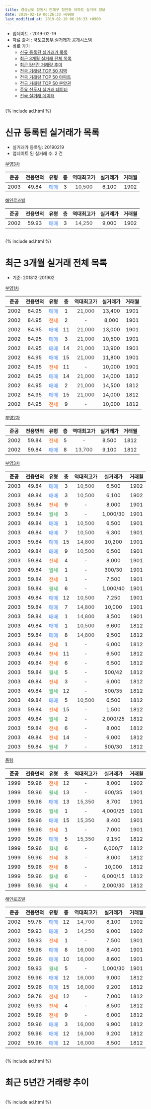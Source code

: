 ```yaml
---
title: 경상남도 창원시 진해구 청안동 아파트 실거래 정보
date: 2019-02-19 06:26:33 +0900
last_modified_at: 2019-02-19 06:26:33 +0900
---
```


* 업데이트 : 2019-02-19
* 자료 출처 : [국토교통부 실거래가 공개시스템](http://rt.molit.go.kr)
* 바로 가기
    * [신규 등록된 실거래가 목록](#신규-등록된-실거래가-목록)
    * [최근 3개월 실거래 전체 목록](#최근-3개월-실거래-전체-목록)
    * [최근 5년간 거래량 추이](#최근-5년간-거래량-추이)
    * [전국 거래량 TOP 50 지역](https://ayogom.github.io/apt-trade-info/최근-3개월-전국에서-가장-거래가-많이-발생한-지역)
    * [전국 거래량 TOP 50 아파트](https://ayogom.github.io/apt-trade-info/최근-3개월-전국에서-가장-거래가-많이-발생한-아파트)
    * [전국 거래량 TOP 50 분양권](https://ayogom.github.io/apt-trade-info/최근-3개월-전국에서-가장-거래가-많이-발생한-분양권)
    * [주요 신도시 실거래 데이터](https://ayogom.github.io/apt-trade-info/주요-신도시)
    * [전국 실거래 데이터](https://ayogom.github.io/apt-trade-info/전국)
<br>
{% include ad.html %}
<br>

# 신규 등록된 실거래가 목록
* 실거래가 등록일: 20190219
* 업데이트 된 실거래 수: 2 건


[부영3차](https://search.naver.com/search.naver?query=%EA%B2%BD%EC%83%81%EB%82%A8%EB%8F%84+%EC%B0%BD%EC%9B%90%EC%8B%9C+%EC%A7%84%ED%95%B4%EA%B5%AC+%EC%B2%AD%EC%95%88%EB%8F%99+%EB%B6%80%EC%98%813%EC%B0%A8)

|준공|전용면적|유형|층|역대최고가|실거래가|거래월|
|:---:|:---:|:---:|:---:|:---:|:---:|:---:|
|2003|49.84|<span style="color:#4285f3">매매</span>|3|<span style="color:#444444">10,500</span>|6,100|1902|

[해인로즈빌](https://search.naver.com/search.naver?query=%EA%B2%BD%EC%83%81%EB%82%A8%EB%8F%84+%EC%B0%BD%EC%9B%90%EC%8B%9C+%EC%A7%84%ED%95%B4%EA%B5%AC+%EC%B2%AD%EC%95%88%EB%8F%99+%ED%95%B4%EC%9D%B8%EB%A1%9C%EC%A6%88%EB%B9%8C)

|준공|전용면적|유형|층|역대최고가|실거래가|거래월|
|:---:|:---:|:---:|:---:|:---:|:---:|:---:|
|2002|59.93|<span style="color:#4285f3">매매</span>|3|<span style="color:#444444">14,250</span>|9,000|1902|


<br>
{% include ad.html %}
<br>

# 최근 3개월 실거래 전체 목록
* 기준: 201812-201902


[부영1차](https://search.naver.com/search.naver?query=%EA%B2%BD%EC%83%81%EB%82%A8%EB%8F%84+%EC%B0%BD%EC%9B%90%EC%8B%9C+%EC%A7%84%ED%95%B4%EA%B5%AC+%EC%B2%AD%EC%95%88%EB%8F%99+%EB%B6%80%EC%98%811%EC%B0%A8)

|준공|전용면적|유형|층|역대최고가|실거래가|거래월|
|:---:|:---:|:---:|:---:|:---:|:---:|:---:|
|2002|84.95|<span style="color:#4285f3">매매</span>|1|<span style="color:#444444">21,000</span>|13,400|1901|
|2002|84.95|<span style="color:#ff5a00">전세</span>|2|<span style="color:#444444">-</span>|8,000|1901|
|2002|84.95|<span style="color:#4285f3">매매</span>|11|<span style="color:#444444">21,000</span>|13,000|1901|
|2002|84.95|<span style="color:#4285f3">매매</span>|3|<span style="color:#444444">21,000</span>|10,500|1901|
|2002|84.95|<span style="color:#4285f3">매매</span>|14|<span style="color:#444444">21,000</span>|13,900|1901|
|2002|84.95|<span style="color:#4285f3">매매</span>|15|<span style="color:#444444">21,000</span>|11,800|1901|
|2002|84.95|<span style="color:#ff5a00">전세</span>|11|<span style="color:#444444">-</span>|10,000|1901|
|2002|84.95|<span style="color:#4285f3">매매</span>|14|<span style="color:#444444">21,000</span>|14,000|1812|
|2002|84.95|<span style="color:#4285f3">매매</span>|2|<span style="color:#444444">21,000</span>|14,500|1812|
|2002|84.95|<span style="color:#4285f3">매매</span>|15|<span style="color:#444444">21,000</span>|14,000|1812|
|2002|84.95|<span style="color:#ff5a00">전세</span>|9|<span style="color:#444444">-</span>|10,000|1812|

[부영2차](https://search.naver.com/search.naver?query=%EA%B2%BD%EC%83%81%EB%82%A8%EB%8F%84+%EC%B0%BD%EC%9B%90%EC%8B%9C+%EC%A7%84%ED%95%B4%EA%B5%AC+%EC%B2%AD%EC%95%88%EB%8F%99+%EB%B6%80%EC%98%812%EC%B0%A8)

|준공|전용면적|유형|층|역대최고가|실거래가|거래월|
|:---:|:---:|:---:|:---:|:---:|:---:|:---:|
|2002|59.84|<span style="color:#ff5a00">전세</span>|5|<span style="color:#444444">-</span>|8,500|1812|
|2002|59.84|<span style="color:#4285f3">매매</span>|8|<span style="color:#444444">13,700</span>|9,100|1812|

[부영3차](https://search.naver.com/search.naver?query=%EA%B2%BD%EC%83%81%EB%82%A8%EB%8F%84+%EC%B0%BD%EC%9B%90%EC%8B%9C+%EC%A7%84%ED%95%B4%EA%B5%AC+%EC%B2%AD%EC%95%88%EB%8F%99+%EB%B6%80%EC%98%813%EC%B0%A8)

|준공|전용면적|유형|층|역대최고가|실거래가|거래월|
|:---:|:---:|:---:|:---:|:---:|:---:|:---:|
|2003|49.84|<span style="color:#4285f3">매매</span>|3|<span style="color:#444444">10,500</span>|6,500|1902|
|2003|49.84|<span style="color:#4285f3">매매</span>|3|<span style="color:#444444">10,500</span>|6,100|1902|
|2003|59.84|<span style="color:#ff5a00">전세</span>|9|<span style="color:#444444">-</span>|8,000|1901|
|2003|59.84|<span style="color:#34a853">월세</span>|3|<span style="color:#444444">-</span>|1,000/30|1901|
|2003|49.84|<span style="color:#4285f3">매매</span>|1|<span style="color:#444444">10,500</span>|6,500|1901|
|2003|49.84|<span style="color:#4285f3">매매</span>|7|<span style="color:#444444">10,500</span>|6,300|1901|
|2003|59.84|<span style="color:#4285f3">매매</span>|15|<span style="color:#444444">14,800</span>|10,200|1901|
|2003|49.84|<span style="color:#4285f3">매매</span>|9|<span style="color:#444444">10,500</span>|6,500|1901|
|2003|59.84|<span style="color:#ff5a00">전세</span>|4|<span style="color:#444444">-</span>|8,000|1901|
|2003|49.84|<span style="color:#34a853">월세</span>|1|<span style="color:#444444">-</span>|300/30|1901|
|2003|59.84|<span style="color:#ff5a00">전세</span>|1|<span style="color:#444444">-</span>|7,500|1901|
|2003|59.84|<span style="color:#34a853">월세</span>|6|<span style="color:#444444">-</span>|1,000/40|1901|
|2003|49.84|<span style="color:#4285f3">매매</span>|12|<span style="color:#444444">10,500</span>|7,250|1901|
|2003|59.84|<span style="color:#4285f3">매매</span>|7|<span style="color:#444444">14,800</span>|10,000|1901|
|2003|59.84|<span style="color:#4285f3">매매</span>|1|<span style="color:#444444">14,800</span>|8,500|1901|
|2003|49.84|<span style="color:#4285f3">매매</span>|1|<span style="color:#444444">10,500</span>|6,600|1812|
|2003|59.84|<span style="color:#4285f3">매매</span>|8|<span style="color:#444444">14,800</span>|9,500|1812|
|2003|49.84|<span style="color:#ff5a00">전세</span>|1|<span style="color:#444444">-</span>|6,000|1812|
|2003|49.84|<span style="color:#ff5a00">전세</span>|11|<span style="color:#444444">-</span>|6,500|1812|
|2003|49.84|<span style="color:#ff5a00">전세</span>|6|<span style="color:#444444">-</span>|6,500|1812|
|2003|59.84|<span style="color:#34a853">월세</span>|5|<span style="color:#444444">-</span>|500/42|1812|
|2003|49.84|<span style="color:#ff5a00">전세</span>|3|<span style="color:#444444">-</span>|6,000|1812|
|2003|49.84|<span style="color:#34a853">월세</span>|12|<span style="color:#444444">-</span>|500/35|1812|
|2003|49.84|<span style="color:#4285f3">매매</span>|5|<span style="color:#444444">10,500</span>|6,500|1812|
|2003|59.84|<span style="color:#ff5a00">전세</span>|15|<span style="color:#444444">-</span>|1,500|1812|
|2003|49.84|<span style="color:#34a853">월세</span>|2|<span style="color:#444444">-</span>|2,000/25|1812|
|2003|59.84|<span style="color:#ff5a00">전세</span>|6|<span style="color:#444444">-</span>|8,000|1812|
|2003|49.84|<span style="color:#ff5a00">전세</span>|14|<span style="color:#444444">-</span>|6,000|1812|
|2003|59.84|<span style="color:#34a853">월세</span>|7|<span style="color:#444444">-</span>|500/30|1812|


<script async src="//pagead2.googlesyndication.com/pagead/js/adsbygoogle.js"></script>
<!-- 기본 -->
<ins class="adsbygoogle"
     style="display:block"
     data-ad-client="ca-pub-2446590836940007"
     data-ad-slot="1659523306"
     data-ad-format="auto"
     data-full-width-responsive="true"></ins>
<script>
(adsbygoogle = window.adsbygoogle || []).push({});
</script>


[풍림](https://search.naver.com/search.naver?query=%EA%B2%BD%EC%83%81%EB%82%A8%EB%8F%84+%EC%B0%BD%EC%9B%90%EC%8B%9C+%EC%A7%84%ED%95%B4%EA%B5%AC+%EC%B2%AD%EC%95%88%EB%8F%99+%ED%92%8D%EB%A6%BC)

|준공|전용면적|유형|층|역대최고가|실거래가|거래월|
|:---:|:---:|:---:|:---:|:---:|:---:|:---:|
|1999|59.96|<span style="color:#ff5a00">전세</span>|12|<span style="color:#444444">-</span>|8,000|1902|
|1999|59.96|<span style="color:#34a853">월세</span>|13|<span style="color:#444444">-</span>|600/35|1901|
|1999|59.96|<span style="color:#4285f3">매매</span>|13|<span style="color:#444444">15,350</span>|8,700|1901|
|1999|59.96|<span style="color:#34a853">월세</span>|1|<span style="color:#444444">-</span>|4,000/25|1901|
|1999|59.96|<span style="color:#4285f3">매매</span>|15|<span style="color:#444444">15,350</span>|8,400|1901|
|1999|59.96|<span style="color:#ff5a00">전세</span>|1|<span style="color:#444444">-</span>|7,000|1901|
|1999|59.96|<span style="color:#4285f3">매매</span>|5|<span style="color:#444444">15,350</span>|9,150|1812|
|1999|59.96|<span style="color:#34a853">월세</span>|6|<span style="color:#444444">-</span>|6,000/7|1812|
|1999|59.96|<span style="color:#ff5a00">전세</span>|3|<span style="color:#444444">-</span>|8,000|1812|
|1999|59.96|<span style="color:#ff5a00">전세</span>|8|<span style="color:#444444">-</span>|10,000|1812|
|1999|59.96|<span style="color:#34a853">월세</span>|6|<span style="color:#444444">-</span>|6,000/15|1812|
|1999|59.96|<span style="color:#34a853">월세</span>|4|<span style="color:#444444">-</span>|2,000/30|1812|

[해인로즈빌](https://search.naver.com/search.naver?query=%EA%B2%BD%EC%83%81%EB%82%A8%EB%8F%84+%EC%B0%BD%EC%9B%90%EC%8B%9C+%EC%A7%84%ED%95%B4%EA%B5%AC+%EC%B2%AD%EC%95%88%EB%8F%99+%ED%95%B4%EC%9D%B8%EB%A1%9C%EC%A6%88%EB%B9%8C)

|준공|전용면적|유형|층|역대최고가|실거래가|거래월|
|:---:|:---:|:---:|:---:|:---:|:---:|:---:|
|2002|59.78|<span style="color:#4285f3">매매</span>|12|<span style="color:#444444">14,700</span>|8,100|1902|
|2002|59.93|<span style="color:#4285f3">매매</span>|3|<span style="color:#444444">14,250</span>|9,000|1902|
|2002|59.93|<span style="color:#ff5a00">전세</span>|1|<span style="color:#444444">-</span>|7,500|1901|
|2002|59.96|<span style="color:#4285f3">매매</span>|8|<span style="color:#444444">16,000</span>|8,400|1901|
|2002|59.96|<span style="color:#4285f3">매매</span>|10|<span style="color:#444444">16,000</span>|8,600|1901|
|2002|59.93|<span style="color:#34a853">월세</span>|5|<span style="color:#444444">-</span>|1,000/30|1901|
|2002|59.96|<span style="color:#4285f3">매매</span>|12|<span style="color:#444444">16,000</span>|9,000|1812|
|2002|59.96|<span style="color:#4285f3">매매</span>|15|<span style="color:#444444">16,000</span>|9,200|1812|
|2002|59.78|<span style="color:#ff5a00">전세</span>|12|<span style="color:#444444">-</span>|7,000|1812|
|2002|59.93|<span style="color:#ff5a00">전세</span>|4|<span style="color:#444444">-</span>|8,500|1812|
|2002|59.96|<span style="color:#ff5a00">전세</span>|9|<span style="color:#444444">-</span>|6,000|1812|
|2002|59.96|<span style="color:#4285f3">매매</span>|3|<span style="color:#444444">16,000</span>|9,900|1812|
|2002|59.96|<span style="color:#4285f3">매매</span>|12|<span style="color:#444444">16,000</span>|9,200|1812|
|2002|59.96|<span style="color:#4285f3">매매</span>|12|<span style="color:#444444">16,000</span>|8,500|1812|


<br>
{% include ad.html %}
<br>

# 최근 5년간 거래량 추이


<div style="width:100%;">
    <canvas id="deal_progress" height="200"></canvas>
</div>

<script>
new Chart(document.getElementById("deal_progress"), {
    type: 'line',
    data: {
        labels: ['201402','201403','201404','201405','201406','201407','201408','201409','201410','201411','201412','201501','201502','201503','201504','201505','201506','201507','201508','201509','201510','201511','201512','201601','201602','201603','201604','201605','201606','201607','201608','201609','201610','201611','201612','201701','201702','201703','201704','201705','201706','201707','201708','201709','201710','201711','201712','201801','201802','201803','201804','201805','201806','201807','201808','201809','201810','201811','201812','201901','201902'],
        datasets: [{
            label: '매매',
            pointRadius: 1,
            data: [32, 47, 22, 20, 21, 30, 32, 76, 87, 79, 52, 50, 39, 52, 44, 45, 40, 30, 34, 36, 47, 39, 25, 30, 26, 50, 34, 26, 50, 35, 35, 28, 75, 53, 35, 22, 44, 41, 23, 32, 25, 35, 34, 32, 30, 27, 14, 19, 16, 35, 24, 22, 15, 23, 20, 18, 16, 11, 13, 16, 4],
            borderColor: "rgba(255, 201, 14, 1)",
            backgroundColor: "rgba(255, 201, 14, 0.5)",
            fill: false,
            lineTension: 0
        },{
            label: '전월세',
            pointRadius: 1,
            data: [81, 68, 50, 35, 44, 25, 21, 29, 40, 34, 20, 37, 26, 22, 18, 7, 17, 24, 17, 21, 18, 27, 15, 20, 13, 31, 31, 19, 12, 15, 15, 22, 25, 27, 27, 18, 25, 17, 15, 11, 13, 11, 15, 13, 11, 23, 17, 12, 23, 26, 21, 25, 16, 12, 14, 14, 18, 25, 21, 13, 1],
            borderColor: "rgba(0, 141, 185, 1)",
            backgroundColor: "rgba(0, 141, 185, 0.5)",
            fill: false,
            lineTension: 0
        }
        ]
    },
    options: {
        responsive: true,
        title: {
            display: false
        },
        tooltips: {
            mode: 'index',
            intersect: false
        },
        hover: {
            mode: 'nearest',
            intersect: true
        },
        scales: {
            xAxes: [{
                display: true,
                scaleLabel: {
                    display: true,
                    labelString: '년/월'
                }
            }],
            yAxes: [{
                display: true,
                ticks: {
                    suggestedMin: 0,
                },
                scaleLabel: {
                    display: true,
                    labelString: '실거래 수'
                }
            }]
        }
    }
});

</script>


<br>
{% include ad.html %}
<br>


